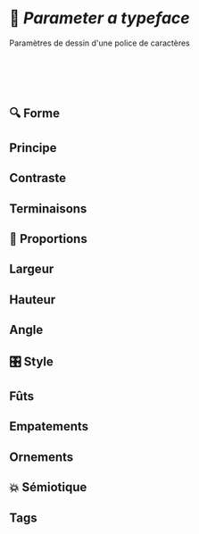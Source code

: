 # 🧬 *Parameter a typeface*
  Paramètres de dessin d'une police de caractères
# &nbsp;
## 🔍 Forme
## Principe
## Contraste
## Terminaisons
## 📐 Proportions
## Largeur
## Hauteur
## Angle
## 🎛️ Style
## Fûts
## Empatements
## Ornements
## 💥 Sémiotique
## Tags
